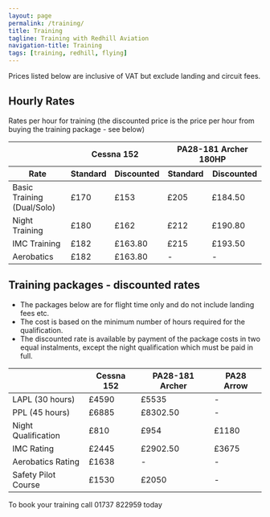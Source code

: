 ```yaml
---
layout: page
permalink: /training/
title: Training
tagline: Training with Redhill Aviation
navigation-title: Training
tags: [training, redhill, flying]
---
```


<div>Prices listed below are inclusive of VAT but exclude landing and circuit fees.</div>

<h2>Hourly Rates</h2>

<div>Rates per hour for training (the discounted price is the price per hour from buying the training package - see below)</div>
<table class="prices-table training-hourly-rates">
    <thead>
        <tr>
            <th></th>
            <th colspan="2">Cessna 152</th>
            <th colspan="2">PA28-181 Archer 180HP</th>
        </tr>
        <tr>
            <th>Rate</th>
            <th>Standard</th>
            <th>Discounted</th>
            <th>Standard</th>
            <th>Discounted</th>
        </tr>
    </thead>
    <tbody>
        <tr>
            <td>Basic Training (Dual/Solo)</td>
            <td>£170</td>
            <td>£153</td>
            <td>£205</td>
            <td>£184.50</td>
        </tr>
        <tr>
            <td>Night Training</td>
            <td>£180</td>
            <td>£162</td>
            <td>£212</td>
            <td>£190.80</td>
        </tr>
        <tr>
            <td>IMC Training</td>
            <td>£182</td>
            <td>£163.80</td>
            <td>£215</td>
            <td>£193.50</td>
        </tr>
        <tr>
            <td>Aerobatics</td>
            <td>£182</td>
            <td>£163.80</td>
            <td>-</td>
            <td>-</td>
        </tr>
    </tbody>

</table>

<h2>Training packages - discounted rates</h2>
<div><ul><li>The packages below are for flight time only and do not include landing fees etc.</li>
 <li>The cost is based on the minimum number of hours required for the qualification.</li>
  <li>The discounted rate is available by payment of the package costs in two equal instalments, except the night qualification which must be paid in full.</li>
  </ul>
  </div>
<table class="prices-table training-discounts">
    <thead>
        <tr>
            <th></th>
            <th>Cessna 152</th>
            <th>PA28-181 Archer</th>
            <th>PA28 Arrow</th>
        </tr>
    </thead>  
    <tbody>
        <tr>
            <td>LAPL (30 hours)</td>
            <td>£4590</td>
            <td>£5535</td>
            <td>-</td>
        </tr>
        <tr>
            <td>PPL (45 hours)</td>
            <td>£6885</td>
            <td>£8302.50</td>
            <td>-</td>
        </tr>
        <tr>
            <td>Night Qualification</td>
            <td>£810</td>
            <td>£954</td>
            <td>£1180</td>
        </tr>
        <tr>
            <td>IMC Rating</td>
            <td>£2445</td>
            <td>£2902.50</td>
            <td>£3675</td>
        </tr>
        <tr>
            <td>Aerobatics Rating</td>
            <td>£1638</td>
            <td>-</td>
            <td>-</td>
        </tr>
        <tr>
            <td>Safety Pilot Course</td>
            <td>£1530</td>
            <td>£2050</td>
            <td>-</td>
        </tr>
    </tbody>

</table>

<div>
<p>
To book your training call 01737 822959 today
</p>
</div>
